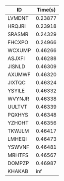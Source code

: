 |ID|Time(s)|
|-|-|
|LVMDNT|0.23877|
|HRQJRI|0.23918|
|SRASMR|0.24329|
|FHCXPO|0.24966|
|WCXUMP|0.46266|
|ASJXFI|0.46288|
|JISNLD|0.46309|
|AXUMWF|0.46320|
|JIXTQC|0.46324|
|YSYILE|0.46332|
|WVYNJR|0.46338|
|UULTVT|0.46339|
|PQXHYS|0.46348|
|YZHOHT|0.46356|
|TKWJLM|0.46417|
|LMHEQI|0.46473|
|YSWVNF|0.46481|
|MRHTFS|0.46567|
|DOMPZP|0.46987|
|KHAKAB|inf|
